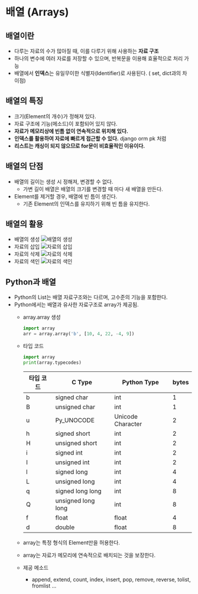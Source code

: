 # 배열 (Arrays)

## 배열이란

- 다루는 자료의 수가 많아질 때, 이를 다루기 위해 사용하는 **자료 구조**
- 하나의 변수에 여러 자료를 저장할 수 있으며, 반복문을 이용해 효율적으로 처리 가능
- 배열에서 **인덱스**는 유일무이한 식별자(Identifier)로 사용된다. ( set, dict과의 차이점)

## 배열의 특징

- 크기(Element의 개수)가 정해져 있다.
- 자료 구조에 기능(메소드)이 포함되어 있지 않다.
- **자료가 메모리상에 빈틈 없이 연속적으로 위치해 있다.**
- **인덱스를 활용하여 자료에 빠르게 접근할 수 있다.** django orm pk 처럼
- **리스트는 캐싱이 되지 않으므로 for문이 비효율적인 이유이다.**

## 배열의 단점

- 배열의 길이는 생성 시 정해져, 변경할 수 없다.
  - 가변 길이 배열은 배열의 크기를 변경할 때 마다 새 배열을 만든다.
- Element를 제거할 경우, 배열에 빈 틈이 생긴다.
  - 기존 Element의 인덱스를 유지하기 위해 빈 틈을 유지한다.

## 배열의 활용

- 배열의 생성
![배열의 생성](img/1.png)
- 자료의 삽입
![자료의 삽입](img/2.png)
- 자료의 삭제
![자료의 삭제](img/3.png)
- 자료의 색인
![자료의 색인](img/4.png)

## Python과 배열

- Python의 List는 배열 자료구조와는 다르며, 고수준의 기능을 포함한다.
- Python에서는 배열과 유사한 자료구조로 array가 제공됨.
  - array.array 생성

    ```python
    import array
    arr = array.array('b', [10, 4, 22, -4, 9])
    ```

  - 타입 코드
  
    ```python
    import array
    print(array.typecodes)
    ```

    | 타입 코드 | C Type | Python Type | bytes |
    |----------|--------|-------------|-------|
    | b | signed char | int | 1 |
    | B | unsigned char | int | 1 |
    | u | Py_UNOCODE | Unicode Character | 2 |
    | h | signed short | int | 2 |
    | H | unsigned short | int | 2 |
    | i | signed int | int | 2 |
    | I | unsigned int | int | 2 |
    | l | signed long | int | 4 |
    | L | unsigned long | int | 4 |
    | q | signed long long | int | 8 |
    | Q | unsigned long long | int | 8 |
    | f | float | float | 4 |
    | d | double | float | 8 |

  - array는 특정 형식의 Element만을 허용한다.
  - array는 자료가 메모리에 연속적으로 배치되는 것을 보장한다.
  - 제공 메소드
    - append, extend, count, index, insert, pop, remove, reverse, tolist, fromlist ...
